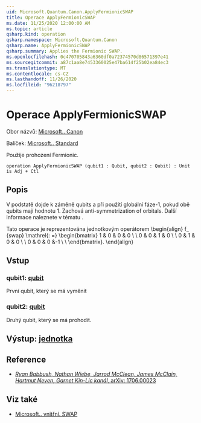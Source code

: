 ```yaml
---
uid: Microsoft.Quantum.Canon.ApplyFermionicSWAP
title: Operace ApplyFermionicSWAP
ms.date: 11/25/2020 12:00:00 AM
ms.topic: article
qsharp.kind: operation
qsharp.namespace: Microsoft.Quantum.Canon
qsharp.name: ApplyFermionicSWAP
qsharp.summary: Applies the Fermionic SWAP.
ms.openlocfilehash: 0c470705843a6360df0a72374570d86571397e41
ms.sourcegitcommit: a87c1aa8e7453360025e47ba614f25b02ea84ec3
ms.translationtype: MT
ms.contentlocale: cs-CZ
ms.lasthandoff: 11/26/2020
ms.locfileid: "96218797"
---
```

# <a name="applyfermionicswap-operation"></a>Operace ApplyFermionicSWAP

Obor názvů: [Microsoft.. Canon](xref:Microsoft.Quantum.Canon)

Balíček: [Microsoft.. Standard](https://nuget.org/packages/Microsoft.Quantum.Standard)


Použije prohození Fermionic.

```qsharp
operation ApplyFermionicSWAP (qubit1 : Qubit, qubit2 : Qubit) : Unit is Adj + Ctl
```


## <a name="description"></a>Popis

V podstatě dojde k záměně qubits a při použití globální fáze-1, pokud obě qubits mají hodnotu 1. Zachová anti-symmetrization of orbitals.
Další informace naleznete v tématu .

Tato operace je reprezentována jednotkovým operátorem \begin{align} f_ {swap} \mathrel{: =} \begin{bmatrix} 1 & 0 & 0 & 0 \\ \\ 0 & 0 & 1 & 0 \\ \\ 0 & 1 & 0 & 0 \\ \\ 0 & 0 & 0 &-1 \\ \\ \end{bmatrix}.
\end{align}

## <a name="input"></a>Vstup

### <a name="qubit1--qubit"></a>qubit1: [qubit](xref:microsoft.quantum.lang-ref.qubit)

První qubit, který se má vyměnit


### <a name="qubit2--qubit"></a>qubit2: [qubit](xref:microsoft.quantum.lang-ref.qubit)

Druhý qubit, který se má prohodit.



## <a name="output--unit"></a>Výstup: [jednotka](xref:microsoft.quantum.lang-ref.unit)



## <a name="references"></a>Reference

- [*Ryan Babbush, Nathan Wiebe, Jarrod McClean, James McClain, Hartmut Neven, Garnet Kin-Lic kanál*, arXiv: 1706.00023](https://arxiv.org/pdf/1706.00023.pdf)

## <a name="see-also"></a>Viz také

- [Microsoft.. vnitřní. SWAP](xref:Microsoft.Quantum.Intrinsic.SWAP)